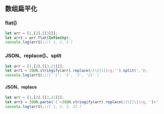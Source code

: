 ## 数组扁平化

### flat()
```js
let arr = [1,[2],[[3]]];
let arr1 = arr.flat(Infinity);
console.log(arr1);//[ 1, 2, 3 ]
```

### JSON、replace()、split
```js
let arr = [1,[2],[[3,21]]];
let arr1 = JSON.stringify(arr).replace(/(\[|\])/g,'').split(',');
console.log(arr1);//[ '1', '2', '3', '21' ]
```

#### JSON、replace
```js
let arr = [1,[2],[[3,21]]];
let arr1 = JSON.parse('['+JSON.stringify(arr).replace(/(\[|\])/g,'')+']')
console.log(arr1);//[ 1, 2, 3, 21 ]
```
